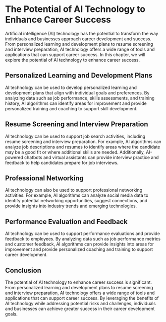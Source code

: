 The Potential of AI Technology to Enhance Career Success
======================================================================

Artificial intelligence (AI) technology has the potential to transform the way individuals and businesses approach career development and success. From personalized learning and development plans to resume screening and interview preparation, AI technology offers a wide range of tools and applications that can support career success. In this chapter, we will explore the potential of AI technology to enhance career success.

Personalized Learning and Development Plans
-------------------------------------------

AI technology can be used to develop personalized learning and development plans that align with individual goals and preferences. By analyzing data such as job performance, skills assessments, and training history, AI algorithms can identify areas for improvement and provide personalized training and coaching to support skill development.

Resume Screening and Interview Preparation
------------------------------------------

AI technology can be used to support job search activities, including resume screening and interview preparation. For example, AI algorithms can analyze job descriptions and resumes to identify areas where the candidate may be a good fit or where additional skills are needed. Additionally, AI-powered chatbots and virtual assistants can provide interview practice and feedback to help candidates prepare for job interviews.

Professional Networking
-----------------------

AI technology can also be used to support professional networking activities. For example, AI algorithms can analyze social media data to identify potential networking opportunities, suggest connections, and provide insights into industry trends and emerging technologies.

Performance Evaluation and Feedback
-----------------------------------

AI technology can be used to support performance evaluations and provide feedback to employees. By analyzing data such as job performance metrics and customer feedback, AI algorithms can provide insights into areas for improvement and provide personalized coaching and training to support career development.

Conclusion
----------

The potential of AI technology to enhance career success is significant. From personalized learning and development plans to resume screening and interview preparation, AI technology offers a wide range of tools and applications that can support career success. By leveraging the benefits of AI technology while addressing potential risks and challenges, individuals and businesses can achieve greater success in their career development goals.
